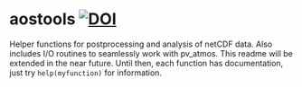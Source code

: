 # aostools [![DOI](https://zenodo.org/badge/13408/mjucker/aostools.svg)](https://zenodo.org/badge/latestdoi/13408/mjucker/aostools)
Helper functions for postprocessing and analysis of netCDF data. Also includes I/O routines to seamlessly work with pv_atmos. 
This readme will be extended in the near future. Until then, each function has documentation, just try `help(myfunction)` for information.

